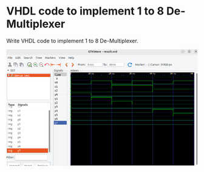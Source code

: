 # VHDL code to implement 1 to 8 De-Multiplexer

Write VHDL code to implement 1 to 8 De-Multiplexer.<br>

<img src="./1to8Decoder.png" alt="1to8Decoder" />
